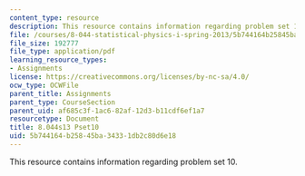 ```yaml
---
content_type: resource
description: This resource contains information regarding problem set 10.
file: /courses/8-044-statistical-physics-i-spring-2013/5b744164b25845ba34331db2c80d6e18_MIT8_044S13_ps10.pdf
file_size: 192777
file_type: application/pdf
learning_resource_types:
- Assignments
license: https://creativecommons.org/licenses/by-nc-sa/4.0/
ocw_type: OCWFile
parent_title: Assignments
parent_type: CourseSection
parent_uid: af685c3f-1ac6-82af-12d3-b11cdf6ef1a7
resourcetype: Document
title: 8.044s13 Pset10
uid: 5b744164-b258-45ba-3433-1db2c80d6e18
---
```

This resource contains information regarding problem set 10.